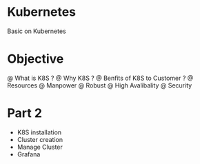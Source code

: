 # Kubernetes
Basic on Kubernetes

# Objective 

@ What is K8S ?
@ Why K8S ? 
@ Benfits of K8S to Customer ?
@ Resources
@ Manpower
@ Robust
@ High Avalibality 
@ Security 

# Part 2

* K8S installation
* Cluster creation
* Manage Cluster
* Grafana
